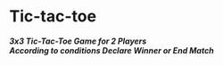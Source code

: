# Tic-tac-toe
***3x3 Tic-Tac-Toe Game for 2 Players***<br />
***According to conditions Declare Winner or End Match***
